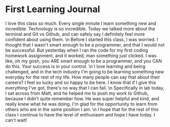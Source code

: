 # First Learning Journal

I love this class so much. Every single minute I learn something new and incredible. Technology is so incredible. Today we talked more about the terminal and Git vs Github, and can safely say I definitely feel more confident about using them.
\n
Before I started this class, I was worried. I thought that I wasn't smart enough to be a programmer, and that I would not be successful. But yesterday when I ran the code for my first coding homework assignment, and it worked, man something just clicked. I was like, oh my gosh, you ARE smart enough to be a programmer, and you CAN do this. Your success is in your control.
\n
I love learning and being challenged, and in the tech industry I'm going to be learning something new everyday for the rest of my life. How many people can say that about their careers? I feel so lucky and so happy to be here. I know that if I give this everything I've got, there's no way that I can fail.
\n
Specifically in lab today, I sat across from Matt, and he helped me to push my work to Github, because I didn't quite remember how. He was super helpful and kind, and really knew what he was doing. I'm glad for the opportunity to learn from others who are in the same position I am.
\n
I hope that for the rest of this class I continue to have the level of enthusiasm and hope I have today. I can't wait!

<!-- write to your heart's content. Write about what you learned, what may or may not have happened in group work, what you're hoping for, etc. This is for your own reflection more than it is just another assessment instrument. -->
